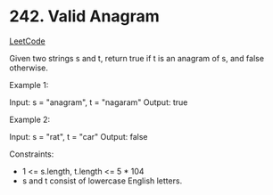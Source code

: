 # 242. Valid Anagram

[LeetCode](https://leetcode.com/problems/valid-anagram/)

Given two strings s and t, return true if t is an anagram of s, and false otherwise.



Example 1:

Input: s = "anagram", t = "nagaram"
Output: true

Example 2:

Input: s = "rat", t = "car"
Output: false



Constraints:

* 1 <= s.length, t.length <= 5 * 104
* s and t consist of lowercase English letters.
